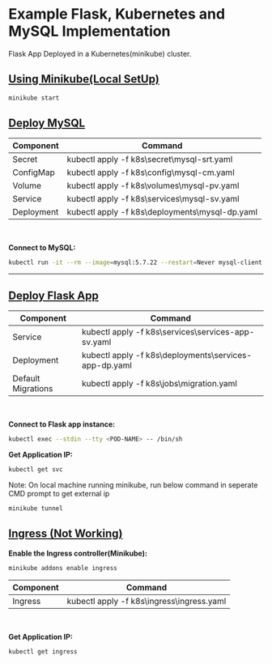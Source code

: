 # Example Flask, Kubernetes and MySQL Implementation

Flask App Deployed in a Kubernetes(minikube) cluster.

## <u>Using Minikube(Local SetUp)</u>

```bash
minikube start
```

## <u>Deploy MySQL</u>

Component | Command
------------ | -------------
Secret | kubectl apply -f k8s\secret\mysql-srt.yaml
ConfigMap | kubectl apply -f k8s\config\mysql-cm.yaml
Volume | kubectl apply -f k8s\volumes\mysql-pv.yaml
Service | kubectl apply -f k8s\services\mysql-sv.yaml
Deployment | kubectl apply -f k8s\deployments\mysql-dp.yaml

<br/>

**Connect to MySQL:**

```bash
kubectl run -it --rm --image=mysql:5.7.22 --restart=Never mysql-client -- mysql -h db -proot
```

---

## <u>Deploy Flask App</u>

Component | Command
------------ | -------------
Service | kubectl apply -f k8s\services\services-app-sv.yaml
Deployment | kubectl apply -f k8s\deployments\services-app-dp.yaml
Default Migrations | kubectl apply -f k8s\jobs\migration.yaml

<br/>

**Connect to Flask app instance:**

```bash
kubectl exec --stdin --tty <POD-NAME> -- /bin/sh
```

**Get Application IP:**

```bash
kubectl get svc
```

Note: On local machine running minikube, run below command in seperate CMD prompt to get external ip

```bash
minikube tunnel
```

## <u>[Ingress](https://kubernetes.io/docs/tasks/access-application-cluster/ingress-minikube/) (Not Working)</u>

**Enable the Ingress controller(Minikube):**

```bash
minikube addons enable ingress
```

Component | Command
------------ | -------------
Ingress | kubectl apply -f k8s\ingress\ingress.yaml

<br/>

**Get Application IP:**

```bash
kubectl get ingress
```
